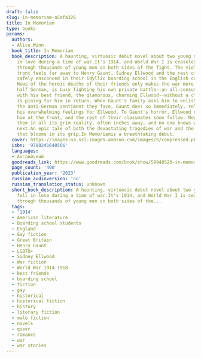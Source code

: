 ```yaml
---
draft: false
slug: in-memoriam-a5afa326
title: In Memoriam
type: books
params:
  authors:
  - Alice Winn
  book_title: In Memoriam
  book_description: A haunting, virtuosic debut novel about two young men who fall
    in love during a time of war.It's 1914, and World War I is ceaselessly churning
    through thousands of young men on both sides of the fight. The violence of the
    front feels far away to Henry Gaunt, Sidney Ellwood and the rest of their classmates,
    safely ensconced in their idyllic boarding school in the English countryside.
    News of the heroic deaths of their friends only makes the war more exciting.Gaunt,
    half German, is busy fighting his own private battle--an all-consuming infatuation
    with his best friend, the glamorous, charming Ellwood--without a clue that Ellwood
    is pining for him in return. When Gaunt's family asks him to enlist to forestall
    the anti-German sentiment they face, Gaunt does so immediately, relieved to escape
    his overwhelming feelings for Ellwood. To Gaunt's horror, Ellwood rushes to join
    him at the front, and the rest of their classmates soon follow. Now death surrounds
    them in all its grim reality, often inches away, and no one knows who will be
    next.An epic tale of both the devastating tragedies of war and the forbidden romance
    that blooms in its grip,In Memoriamis a breathtaking debut.
  cover: https://images-na.ssl-images-amazon.com/images/S/compressed.photo.goodreads.com/books/1670866445i/59948520.jpg
  isbn: '9780241648506'
  languages:
  - Английский
  goodreads_link: https://www.goodreads.com/book/show/59948520-in-memoriam
  page_count: '400'
  publication_year: '2023'
  russian_audioversion: 'no'
  russian_translation_status: unknown
  short_book_description: A haunting, virtuosic debut novel about two young men who
    fall in love during a time of war.It's 1914, and World War I is ceaselessly churning
    through thousands of young men on both sides of the...
  tags:
  - '1914'
  - American literature
  - Boarding school students
  - England
  - Gay fiction
  - Great Britain
  - Henry Gaunt
  - LGBTQ+
  - Sidney Ellwood
  - War fiction
  - World War 1914-1918
  - best friends
  - boarding school
  - fiction
  - gay
  - historical
  - historical fiction
  - history
  - literary fiction
  - male fiction
  - novels
  - queer
  - romance
  - war
  - war stories
---
```

